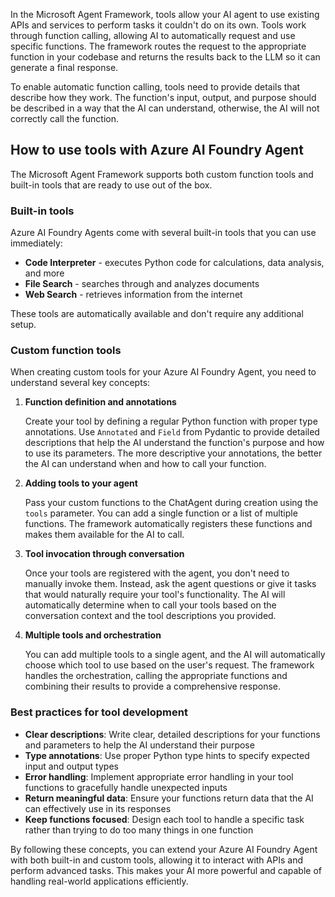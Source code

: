 In the Microsoft Agent Framework, tools allow your AI agent to use existing APIs and services to perform tasks it couldn't do on its own. Tools work through function calling, allowing AI to automatically request and use specific functions. The framework routes the request to the appropriate function in your codebase and returns the results back to the LLM so it can generate a final response.

To enable automatic function calling, tools need to provide details that describe how they work. The function's input, output, and purpose should be described in a way that the AI can understand, otherwise, the AI will not correctly call the function.

## How to use tools with Azure AI Foundry Agent

The Microsoft Agent Framework supports both custom function tools and built-in tools that are ready to use out of the box.

### Built-in tools

Azure AI Foundry Agents come with several built-in tools that you can use immediately:

- **Code Interpreter** - executes Python code for calculations, data analysis, and more
- **File Search** - searches through and analyzes documents
- **Web Search** - retrieves information from the internet

These tools are automatically available and don't require any additional setup.

### Custom function tools

When creating custom tools for your Azure AI Foundry Agent, you need to understand several key concepts:

1. **Function definition and annotations**
    
    Create your tool by defining a regular Python function with proper type annotations. Use `Annotated` and `Field` from Pydantic to provide detailed descriptions that help the AI understand the function's purpose and how to use its parameters. The more descriptive your annotations, the better the AI can understand when and how to call your function.

1. **Adding tools to your agent**

    Pass your custom functions to the ChatAgent during creation using the `tools` parameter. You can add a single function or a list of multiple functions. The framework automatically registers these functions and makes them available for the AI to call.

1. **Tool invocation through conversation**

    Once your tools are registered with the agent, you don't need to manually invoke them. Instead, ask the agent questions or give it tasks that would naturally require your tool's functionality. The AI will automatically determine when to call your tools based on the conversation context and the tool descriptions you provided.

1. **Multiple tools and orchestration**

    You can add multiple tools to a single agent, and the AI will automatically choose which tool to use based on the user's request. The framework handles the orchestration, calling the appropriate functions and combining their results to provide a comprehensive response.

### Best practices for tool development

- **Clear descriptions**: Write clear, detailed descriptions for your functions and parameters to help the AI understand their purpose
- **Type annotations**: Use proper Python type hints to specify expected input and output types
- **Error handling**: Implement appropriate error handling in your tool functions to gracefully handle unexpected inputs
- **Return meaningful data**: Ensure your functions return data that the AI can effectively use in its responses
- **Keep functions focused**: Design each tool to handle a specific task rather than trying to do too many things in one function

By following these concepts, you can extend your Azure AI Foundry Agent with both built-in and custom tools, allowing it to interact with APIs and perform advanced tasks. This makes your AI more powerful and capable of handling real-world applications efficiently.